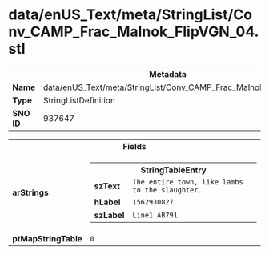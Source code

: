 <h1>data/enUS_Text/meta/StringList/Conv_CAMP_Frac_Malnok_FlipVGN_04.stl</h1><table><tr><th colspan="100%">Metadata</th></tr><tr><td><b>Name</b></td><td>data/enUS_Text/meta/StringList/Conv_CAMP_Frac_Malnok_FlipVGN_04.stl</td></tr><tr><td><b>Type</b></td><td>StringListDefinition</td></tr><tr><td><b>SNO ID</b></td><td>937647</td></tr></table>

<table><tr><th colspan="100%">Fields</th></tr><tr><td><b>arStrings</b></td><td><table><tr><th colspan="100%">StringTableEntry</th></tr><tr><td><b>szText</b></td><td><code>The entire town, like lambs to the slaughter.</code></td></tr><tr><td><b>hLabel</b></td><td><code>1562930827</code></td></tr><tr><td><b>szLabel</b></td><td><code>Line1.AB791</code></td></tr></table>


</td></tr><tr><td><b>ptMapStringTable</b></td><td><code>0</code></td></tr></table>

